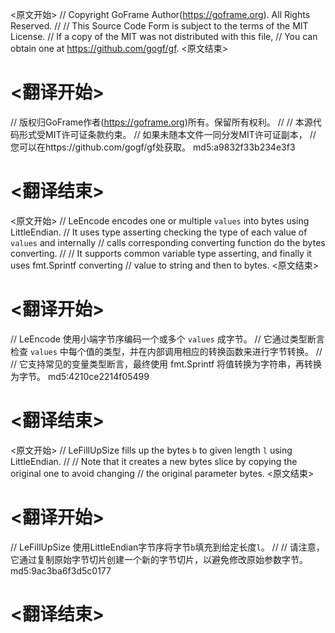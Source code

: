 
<原文开始>
// Copyright GoFrame Author(https://goframe.org). All Rights Reserved.
//
// This Source Code Form is subject to the terms of the MIT License.
// If a copy of the MIT was not distributed with this file,
// You can obtain one at https://github.com/gogf/gf.
<原文结束>

# <翻译开始>
// 版权归GoFrame作者(https://goframe.org)所有。保留所有权利。
//
// 本源代码形式受MIT许可证条款约束。
// 如果未随本文件一同分发MIT许可证副本，
// 您可以在https://github.com/gogf/gf处获取。 md5:a9832f33b234e3f3
# <翻译结束>


<原文开始>
// LeEncode encodes one or multiple `values` into bytes using LittleEndian.
// It uses type asserting checking the type of each value of `values` and internally
// calls corresponding converting function do the bytes converting.
//
// It supports common variable type asserting, and finally it uses fmt.Sprintf converting
// value to string and then to bytes.
<原文结束>

# <翻译开始>
// LeEncode 使用小端字节序编码一个或多个 `values` 成字节。
// 它通过类型断言检查 `values` 中每个值的类型，并在内部调用相应的转换函数来进行字节转换。
//
// 它支持常见的变量类型断言，最终使用 fmt.Sprintf 将值转换为字符串，再转换为字节。 md5:4210ce2214f05499
# <翻译结束>


<原文开始>
// LeFillUpSize fills up the bytes `b` to given length `l` using LittleEndian.
//
// Note that it creates a new bytes slice by copying the original one to avoid changing
// the original parameter bytes.
<原文结束>

# <翻译开始>
// LeFillUpSize 使用LittleEndian字节序将字节`b`填充到给定长度`l`。
//
// 请注意，它通过复制原始字节切片创建一个新的字节切片，以避免修改原始参数字节。 md5:9ac3ba6f3d5c0177
# <翻译结束>

